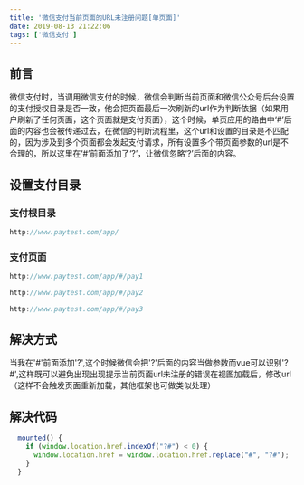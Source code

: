 ```yaml
---
title: '微信支付当前页面的URL未注册问题[单页面]'
date: 2019-08-13 21:22:06
tags: ['微信支付']
---
```

## 前言
微信支付时，当调用微信支付的时候，微信会判断当前页面和微信公众号后台设置的支付授权目录是否一致，他会把页面最后一次刷新的url作为判断依据（如果用户刷新了任何页面，这个页面就是支付页面），这个时候，单页应用的路由中‘#’后面的内容也会被传递过去，在微信的判断流程里，这个url和设置的目录是不匹配的，因为涉及到多个页面都会发起支付请求，所有设置多个带页面参数的url是不合理的，所以这里在‘#’前面添加了‘?’，让微信忽略‘?’后面的内容。
## 设置支付目录
### 支付根目录
``` javascript
http://www.paytest.com/app/
```
### 支付页面
``` javascript
http://www.paytest.com/app/#/pay1

http://www.paytest.com/app/#/pay2

http://www.paytest.com/app/#/pay3
```
## 解决方式
当我在'#'前面添加'?',这个时候微信会把'?'后面的内容当做参数而vue可以识别'?#',这样既可以避免出现出现提示当前页面url未注册的错误在视图加载后，修改url（这样不会触发页面重新加载，其他框架也可做类似处理）
## 解决代码
``` javascript
  mounted() {
    if (window.location.href.indexOf("?#") < 0) {
      window.location.href = window.location.href.replace("#", "?#");
    }
  }
```